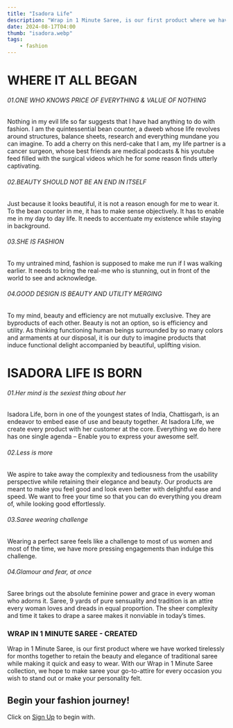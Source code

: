 ```yaml
---
title: "Isadora Life"
description: "Wrap in 1 Minute Saree, is our first product where we have worked tirelessly for months together to retain the beauty and elegance of..."
date: 2024-08-17T04:00
thumb: "isadora.webp"
tags: 
    - fashion
---
```


# WHERE IT ALL BEGAN

###### 01.ONE WHO KNOWS PRICE OF EVERYTHING & VALUE OF NOTHING
Nothing in my evil life so far suggests that I have had anything to do with fashion. I am the quintessential bean counter, a dweeb whose life revolves around structures, balance sheets, research and everything mundane you can imagine. To add a cherry on this nerd-cake that I am, my life partner is a cancer surgeon, whose best friends are medical podcasts & his youtube feed filled with the surgical videos which he for some reason finds utterly captivating.

###### 02.BEAUTY SHOULD NOT BE AN END IN ITSELF
Just because it looks beautiful, it is not a reason enough for me to wear it. To the bean counter in me, it has to make sense objectively. It has to enable me in my day to day life. It needs to accentuate my existence while staying in background.

###### 03.SHE IS FASHION
To my untrained mind, fashion is supposed to make me run if I was walking earlier. It needs to bring the real-me who is stunning, out in front of the world to see and acknowledge.

###### 04.GOOD DESIGN IS BEAUTY AND UTILITY MERGING
To my mind, beauty and efficiency are not mutually exclusive. They are byproducts of each other. Beauty is not an option, so is efficiency and utility. As thinking functioning human beings surrounded by so many colors and armaments at our disposal, it is our duty to imagine products that induce functional delight accompanied by beautiful, uplifting vision.

# ISADORA LIFE IS BORN

###### 01.Her mind is the sexiest thing about her

Isadora Life, born in one of the youngest states of India, Chattisgarh, is an endeavor to embed ease of use and beauty together. At Isadora Life, we create every product with her customer at the core. Everything we do here has one single agenda – Enable you to express your awesome self.

###### 02.Less is more

We aspire to take away the complexity and tediousness from the usability perspective while retaining their elegance and beauty. Our products are meant to make you feel good and look even better with delightful ease and speed. We want to free your time so that you can do everything you dream of, while looking good effortlessly.

###### 03.Saree wearing challenge

Wearing a perfect saree feels like a challenge to most of us women and most of the time, we have more pressing engagements than indulge this challenge.

###### 04.Glamour and fear, at once

Saree brings out the absolute feminine power and grace in every woman who adorns it. Saree, 9 yards of pure sensuality and tradition is an attire every woman loves and dreads in equal proportion. The sheer complexity and time it takes to drape a saree makes it nonviable in today’s times.

### WRAP IN 1 MINUTE SAREE - CREATED
Wrap in 1 Minute Saree, is our first product where we have worked tirelessly for months together to retain the beauty and elegance of traditional saree while making it quick and easy to wear.
With our Wrap in 1 Minute Saree collection, we hope to make saree your go-to-attire for every occasion you wish to stand out or make your personality felt.

## Begin your fashion journey!

Click on [Sign Up](https://clnk.in/u1Ya "Sign Up Link") to begin with.